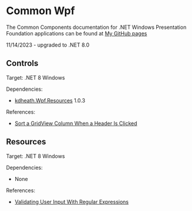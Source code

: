# Common Wpf
The Common Components documentation for .NET Windows Presentation Foundation applications can be found at [My GitHub pages](https://kevindheath.github.io/shfb/html/Components.htm)

11/14/2023 - upgraded to .NET 8.0

## Controls
Target: .NET 8 Windows

Dependencies:
- [kdheath.Wpf.Resources](https://www.nuget.org/packages/kdheath.Wpf.Resources) 1.0.3

References:
- [Sort a GridView Column When a Header Is Clicked](https://learn.microsoft.com/en-us/dotnet/desktop/wpf/controls/how-to-sort-a-gridview-column-when-a-header-is-clicked)

## Resources
Target: .NET 8 Windows

Dependencies:
- None

References:
- [Validating User Input With Regular Expressions](https://www.c-sharpcorner.com/UploadFile/87b416/validating-user-input-with-regular-expressions/)